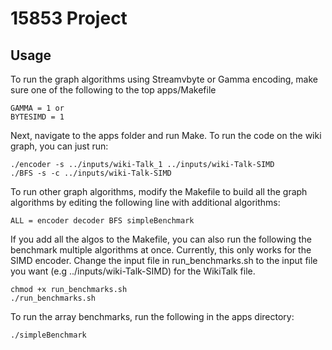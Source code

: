 15853 Project
======================

Usage
--------

To run the graph algorithms using Streamvbyte or Gamma encoding, make sure one of the following to the top apps/Makefile 

```
GAMMA = 1 or
BYTESIMD = 1
```

Next, navigate to the apps folder and run Make. To run the code on the wiki graph, you can just run:

```
./encoder -s ../inputs/wiki-Talk_1 ../inputs/wiki-Talk-SIMD
./BFS -s -c ../inputs/wiki-Talk-SIMD
```

To run other graph algorithms, modify the Makefile to build all the graph algorithms
by editing the following line with additional algorithms:

```
ALL = encoder decoder BFS simpleBenchmark
```

If you add all the algos to the Makefile, you can also run the following
the benchmark multiple algorithms at once. Currently, this only works for 
the SIMD encoder. Change the input file in run_benchmarks.sh to the input file
you want (e.g ../inputs/wiki-Talk-SIMD) for the WikiTalk file.

```
chmod +x run_benchmarks.sh
./run_benchmarks.sh
```

To run the array benchmarks, run the following in the apps directory:

```
./simpleBenchmark
```

